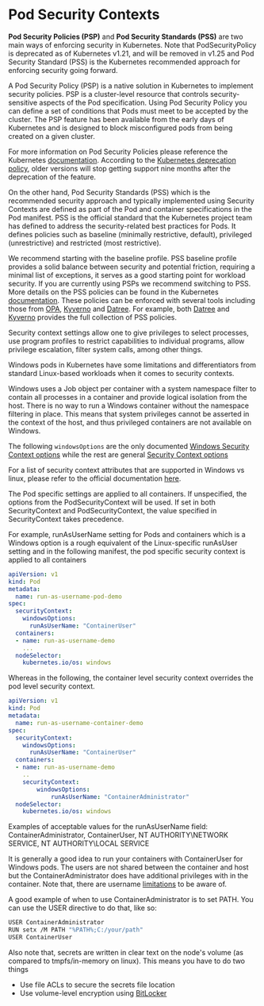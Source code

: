 # Pod Security Contexts
**Pod Security Policies (PSP)** and **Pod Security Standards (PSS)** are two main ways of enforcing security in Kubernetes. Note that PodSecurityPolicy is deprecated as of Kubernetes v1.21, and will be removed in v1.25 and Pod Security Standard (PSS) is the Kubernetes recommended approach for enforcing security going forward.

A Pod Security Policy (PSP) is a native solution in Kubernetes to implement security policies. PSP is a cluster-level resource that controls security-sensitive aspects of the Pod specification. Using Pod Security Policy you can define a set of conditions that Pods must meet to be accepted by the cluster.
The PSP feature has been available from the early days of Kubernetes and is designed to block misconfigured pods from being created on a given cluster.

For more information on Pod Security Policies please reference the Kubernetes [documentation](https://kubernetes.io/docs/concepts/policy/pod-security-policy/). According to the [Kubernetes deprecation policy](https://kubernetes.io/docs/reference/using-api/deprecation-policy/), older versions will stop getting support nine months after the deprecation of the feature.

On the other hand, Pod Security Standards (PSS) which is the recommended security approach and typically implemented using Security Contexts are defined as part of the Pod and container specifications in the Pod manifest. PSS is the official standard that the Kubernetes project team has defined to address the security-related best practices for Pods. It defines policies such as baseline (minimally restrictive, default), privileged (unrestrictive) and restricted (most restrictive).

We recommend starting with the baseline profile. PSS baseline profile provides a solid balance between security and potential friction, requiring a minimal list of exceptions, it serves as a good starting point for workload security. If you are currently using PSPs we recommend switching to PSS. More details on the PSS policies can be found in the Kubernetes [documentation](https://kubernetes.io/docs/concepts/security/pod-security-standards/). These policies can be enforced with several tools including those from [OPA](https://www.openpolicyagent.org/), [Kyverno](https://kyverno.io/) and [Datree](https://hub.datree.io/built-in-rules). For example, both [Datree](https://hub.datree.io/built-in-rules/rules/#EKS) and [Kyverno](https://kyverno.io/policies/pod-security/) provides the full collection of PSS policies.

Security context settings allow one to give privileges to select processes, use program profiles to restrict capabilities to individual programs, allow privilege escalation, filter system calls, among other things.

Windows pods in Kubernetes have some limitations and differentiators from standard Linux-based workloads when it comes to security contexts.

Windows uses a Job object per container with a system namespace filter to contain all processes in a container and provide logical isolation from the host. There is no way to run a Windows container without the namespace filtering in place. This means that system privileges cannot be asserted in the context of the host, and thus privileged containers are not available on Windows.

The following `windowsOptions` are the only documented [Windows Security Context options](https://kubernetes.io/docs/reference/generated/kubernetes-api/v1.20/#windowssecuritycontextoptions-v1-core) while the rest are general [Security Context options](https://kubernetes.io/docs/reference/generated/kubernetes-api/v1.21/#securitycontext-v1-core (https://kubernetes.io/docs/reference/generated/kubernetes-api/v1.21/#securitycontext-v1-core))

For a list of security context attributes that are supported in Windows vs linux, please refer to the official documentation [here](https://kubernetes.io/docs/setup/production-environment/windows/_print/#v1-container).

The Pod specific settings are applied to all containers. If unspecified, the options from the PodSecurityContext will be used. If set in both SecurityContext and PodSecurityContext, the value specified in SecurityContext takes precedence.

For example, runAsUserName setting for Pods and containers which is a Windows option is a rough equivalent of the Linux-specific runAsUser setting and in the following manifest, the pod specific security context is applied to all containers

```yaml
apiVersion: v1
kind: Pod
metadata:
  name: run-as-username-pod-demo
spec:
  securityContext:
    windowsOptions:
      runAsUserName: "ContainerUser"
  containers:
  - name: run-as-username-demo
    ...
  nodeSelector:
    kubernetes.io/os: windows
```

Whereas in the following, the container level security context overrides the pod level security context.

```yaml
apiVersion: v1
kind: Pod
metadata:
  name: run-as-username-container-demo
spec:
  securityContext:
    windowsOptions:
      runAsUserName: "ContainerUser"
  containers:
  - name: run-as-username-demo
    ..
    securityContext:
        windowsOptions:
            runAsUserName: "ContainerAdministrator"
  nodeSelector:
    kubernetes.io/os: windows
```

Examples of acceptable values for the runAsUserName field: ContainerAdministrator, ContainerUser, NT AUTHORITY\NETWORK SERVICE, NT AUTHORITY\LOCAL SERVICE

It is generally a good idea to run your containers with ContainerUser for Windows pods. The users are not shared between the container and host but the ContainerAdministrator does have additional privileges with in the container. Note that, there are username [limitations](https://kubernetes.io/docs/tasks/configure-pod-container/configure-runasusername/#windows-username-limitations) to be aware of.

A good example of when to use ContainerAdministrator is to set PATH. You can use the USER directive to do that, like so:

```bash
USER ContainerAdministrator
RUN setx /M PATH "%PATH%;C:/your/path"
USER ContainerUser
```

Also note that, secrets are written in clear text on the node's volume (as compared to tmpfs/in-memory on linux). This means you have to do two things

* Use file ACLs to secure the secrets file location
* Use volume-level encryption using [BitLocker](https://docs.microsoft.com/en-us/windows/security/information-protection/bitlocker/bitlocker-how-to-deploy-on-windows-server)
